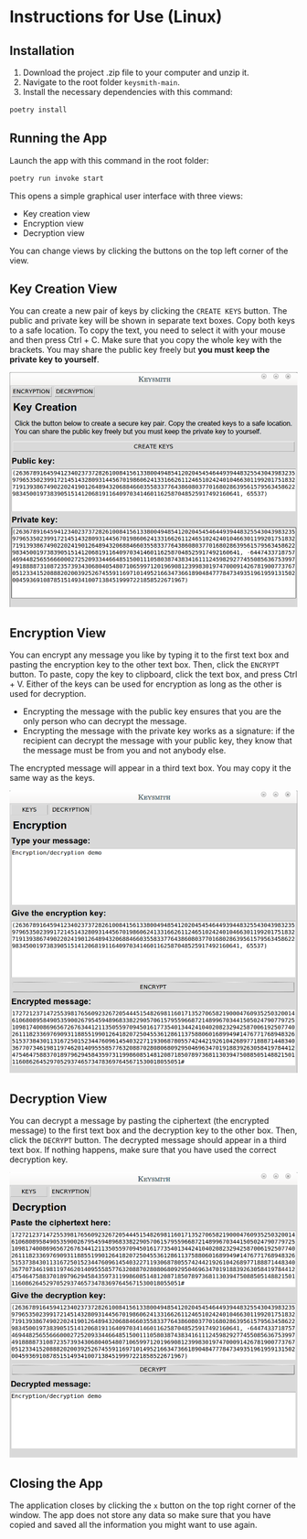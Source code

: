 # Instructions for Use (Linux)

## Installation

1. Download the project .zip file to your computer and unzip it.
2. Navigate to the root folder `keysmith-main`.
3. Install the necessary dependencies with this command:
```bash
poetry install
```

## Running the App

Launch the app with this command in the root folder:
```bash
poetry run invoke start
```
This opens a simple graphical user interface with three views:
* Key creation view
* Encryption view
* Decryption view

You can change views by clicking the buttons on the top left corner of the view.

## Key Creation View

You can create a new pair of keys by clicking the `CREATE KEYS` button.
The public and private key will be shown in separate text boxes.
Copy both keys to a safe location. To copy the text, you need to select it with your mouse and then press Ctrl + C.
Make sure that you copy the whole key with the brackets.
You may share the public key freely but **you must keep the private key to yourself**.

![](./images/key_creation_view.png)

## Encryption View

You can encrypt any message you like by typing it to the first text box and pasting the encryption key to the other text box. Then, click the `ENCRYPT` button.
To paste, copy the key to clipboard, click the text box, and press Ctrl + V.
Either of the keys can be used for encryption as long as the other is used for decryption.
* Encrypting the message with the public key ensures that you are the only person who can decrypt the message.
* Encrypting the message with the private key works as a signature: if the recipient can decrypt the message with your public key, they know that the message must be from you and not anybody else.

The encrypted message will appear in a third text box. You may copy it the same way as the keys.

![](./images/encryption_view.png)

## Decryption View

You can decrypt a message by pasting the ciphertext (the encrypted message) to the first text box and the decryption key to the other box. Then, click the `DECRYPT` button.
The decrypted message should appear in a third text box. If nothing happens, make sure that you have used the correct decryption key.

![](./images/decryption_view.png)

## Closing the App

The application closes by clicking the `x` button on the top right corner of the window.
The app does not store any data so make sure that you have copied and saved all the information you might want to use again.
